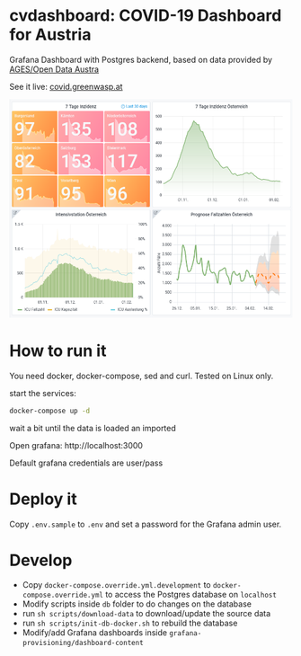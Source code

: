 # cvdashboard: COVID-19 Dashboard for Austria

Grafana Dashboard with Postgres backend, based on data provided by [AGES/Open Data Austra](https://www.data.gv.at/covid-19/)

See it live: [covid.greenwasp.at](https://covid.greenwasp.at)

![screenshot](docs/screenshot1.png)

# How to run it

You need docker, docker-compose, sed and curl. Tested on Linux only.

start the services:
```sh
docker-compose up -d
```
wait a bit until the data is loaded an imported

Open grafana: http://localhost:3000

Default grafana credentials are user/pass

# Deploy it

Copy `.env.sample` to `.env` and set a password for the Grafana admin user.

# Develop

- Copy `docker-compose.override.yml.development` to `docker-compose.override.yml` to access the Postgres database on `localhost`
- Modify scripts inside `db` folder to do changes on the database
- run `sh scripts/download-data` to download/update the source data
- run `sh scripts/init-db-docker.sh` to rebuild the database
- Modify/add Grafana dashboards inside `grafana-provisioning/dashboard-content`
